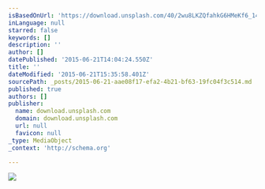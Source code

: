```yaml
---
isBasedOnUrl: 'https://download.unsplash.com/40/2wu8LKZQfahkG6HMeKf6_14546548685_aea346dd84_o.jpg'
inLanguage: null
starred: false
keywords: []
description: ''
author: []
datePublished: '2015-06-21T14:04:24.550Z'
title: ''
dateModified: '2015-06-21T15:35:58.401Z'
sourcePath: _posts/2015-06-21-aae08f17-efa2-4b21-bf63-19fc04f3c514.md
published: true
authors: []
publisher:
  name: download.unsplash.com
  domain: download.unsplash.com
  url: null
  favicon: null
_type: MediaObject
_context: 'http://schema.org'

---
```

![](https://download.unsplash.com/40/2wu8LKZQfahkG6HMeKf6_14546548685_aea346dd84_o.jpg)